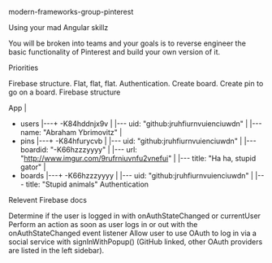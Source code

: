 
modern-frameworks-group-pinterest

Using your mad Angular skillz

You will be broken into teams and your goals is to reverse engineer the basic functionality of Pinterest and build your own version of it.

Priorities

Firebase structure. Flat, flat, flat.
Authentication.
Create board.
Create pin to go on a board.
Firebase structure

 App
  |
  + users
  |---+ -K84hddnjx9v
  |   |--- uid: "github:jruhfiurnvuienciuwdn"
  |   |--- name: "Abraham Ybrimovitz"
  |
  + pins
  |---+ -K84hfurycvb
  |   |--- uid: "github:jruhfiurnvuienciuwdn"
  |   |--- boardid: "-K66hzzzyyyy"
  |   |--- url: "http://www.imgur.com/9rufrniuvnfu2vnefui"
  |   |--- title: "Ha ha, stupid gator"
  |
  + boards
  |---+ -K66hzzzyyyy
  |   |--- uid: "github:jruhfiurnvuienciuwdn"
  |   |--- title: "Stupid animals"
Authentication

Relevent Firebase docs

Determine if the user is logged in with onAuthStateChanged or currentUser
Perform an action as soon as user logs in or out with the onAuthStateChanged event listener
Allow user to use OAuth to log in via a social service with signInWithPopup() (GitHub linked, other OAuth providers are listed in the left sidebar).